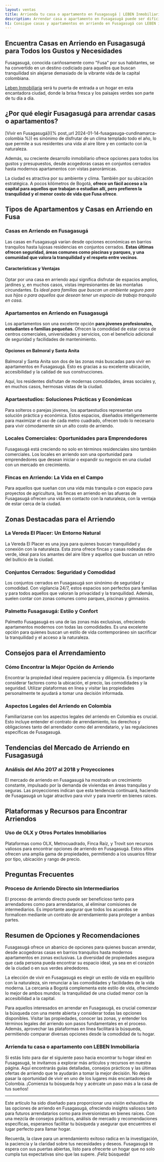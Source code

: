 ```yaml
---
layout: ventas
title: Arrienda tu casa o apartamento en Fusagasugá | LEBEN Inmobiliaria
description: Arrendar casa o apartamento en Fusagasugá puede ser difícil 😥. Por eso, Leben Inmobiliaria te facilita encontrar el hogar perfecto para arrendar 🤩
h1: Consigue casas y apartamentos en arriendo en Fusagasugá con LEBEN inmobiliaria
---
```

## Encuentra Casas en Arriendo en Fusagasugá para Todos los Gustos y Necesidades

Fusagasugá, conocida cariñosamente como "Fusa" por sus habitantes, se ha convertido en un destino codiciado para aquellos que buscan tranquilidad sin alejarse demasiado de la vibrante vida de la capital colombiana.

[Leben Inmobiliaria](/) será tu puerta de entrada a un hogar en esta encantadora ciudad, donde la brisa fresca y los paisajes verdes son parte de tu día a día.

## ¿Por qué elegir Fusagasugá para arrendar casas o apartamentos?

[Vivir en Fusagasugá]({% post_url 2024-01-14-fusagasuga-cundinamarca-colombia %}) es sinónimo de disfrutar de un clima templado todo el año, lo que permite a sus residentes una vida al aire libre y en contacto con la naturaleza.

Además, su creciente desarrollo inmobiliario ofrece opciones para todos los gustos y presupuestos, desde acogedoras casas en conjuntos cerrados hasta modernos apartamentos con vistas panorámicas.

La ciudad es atractiva por su ambiente y clima. También por su ubicación estratégica. A pocos kilómetros de Bogotá, **ofrece un fácil acceso a la capital para aquellos que trabajan o estudian allí, pero prefieren la tranquilidad y el menor costo de vida que Fusa ofrece**.

## Tipos de Apartamentos y Casas en Arriendo en Fusa

### Casas en Arriendo en Fusagasugá

Las casas en Fusagasugá varían desde opciones económicas en barrios tranquilos hasta lujosas residencias en conjuntos cerrados. **Estas últimas ofrecen seguridad, áreas comunes como piscinas y parques, y una comunidad que valora la tranquilidad y el respeto entre vecinos**.

#### Características y Ventajas

Optar por una casa en arriendo aquí significa disfrutar de espacios amplios, jardines y, en muchos casos, vistas impresionantes de las montañas circundantes. Es *ideal para familias que buscan un ambiente seguro para sus hijos o para aquellos que desean tener un espacio de trabajo tranquilo en casa*.

### Apartamentos en Arriendo en Fusagasugá

Los apartamentos son una excelente opción **para jóvenes profesionales, estudiantes o familias pequeñas**. Ofrecen la comodidad de estar cerca de centros comerciales, universidades y servicios, con el beneficio adicional de seguridad y facilidades de mantenimiento.

#### Opciones en Balmoral y Santa Anita

Balmoral y Santa Anita son dos de las zonas más buscadas para vivir en apartamentos en Fusagasugá. Esto es gracias a su excelente ubicación, accesibilidad y la calidad de sus construcciones.

Aquí, los residentes disfrutan de modernas comodidades, áreas sociales y, en muchos casos, hermosas vistas de la ciudad.

### Apartaestudios: Soluciones Prácticas y Económicas

Para solteros o parejas jóvenes, los apartaestudios representan una solución práctica y económica. Estos espacios, diseñados inteligentemente para maximizar el uso de cada metro cuadrado, ofrecen todo lo necesario para vivir cómodamente sin un alto costo de arriendo.

### Locales Comerciales: Oportunidades para Emprendedores

Fusagasugá está creciendo no solo en términos residenciales sino también comerciales. Los locales en arriendo son una oportunidad para emprendedores que desean iniciar o expandir su negocio en una ciudad con un mercado en crecimiento.

### Fincas en Arriendo: La Vida en el Campo

Para aquellos que sueñan con una vida más tranquila o con espacio para proyectos de agricultura, las fincas en arriendo en las afueras de Fusagasugá ofrecen una vida en contacto con la naturaleza, con la ventaja de estar cerca de la ciudad.

## Zonas Destacadas para el Arriendo

### La Vereda El Placer: Un Entorno Natural

La Vereda El Placer es una joya para quienes buscan tranquilidad y conexión con la naturaleza. Esta zona ofrece fincas y casas rodeadas de verde, ideal para los amantes del aire libre y aquellos que buscan un retiro del bullicio de la ciudad.

### Conjuntos Cerrados: Seguridad y Comodidad

Los conjuntos cerrados en Fusagasugá son sinónimo de seguridad y comodidad. Con vigilancia 24/7, estos espacios son perfectos para familias y para todos aquellos que valoran la privacidad y la tranquilidad. Además, suelen contar con zonas comunes como parques, piscinas y gimnasios.

### Palmetto Fusagasugá: Estilo y Confort

Palmetto Fusagasugá es una de las zonas más exclusivas, ofreciendo apartamentos modernos con todas las comodidades. Es una excelente opción para quienes buscan un estilo de vida contemporáneo sin sacrificar la tranquilidad y el acceso a la naturaleza.

## Consejos para el Arrendamiento

### Cómo Encontrar la Mejor Opción de Arriendo

Encontrar la propiedad ideal requiere paciencia y diligencia. Es importante considerar factores como la ubicación, el precio, las comodidades y la seguridad. Utilizar plataformas en línea y visitar las propiedades personalmente te ayudará a tomar una decisión informada.

### Aspectos Legales del Arriendo en Colombia

Familiarizarse con los aspectos legales del arriendo en Colombia es crucial. Esto incluye entender el contrato de arrendamiento, los derechos y obligaciones tanto del arrendador como del arrendatario, y las regulaciones específicas de Fusagasugá.

## Tendencias del Mercado de Arriendo en Fusagasugá

### Análisis del Año 2017 al 2018 y Proyecciones

El mercado de arriendo en Fusagasugá ha mostrado un crecimiento constante, impulsado por la demanda de viviendas en áreas tranquilas y seguras. Las proyecciones indican que esta tendencia continuará, haciendo de Fusagasugá un lugar atractivo para vivir y para invertir en bienes raíces.

## Plataformas y Recursos para Encontrar Arriendos

### Uso de OLX y Otros Portales Inmobiliarios

Plataformas como OLX, Metrocuadrado, Finca Raíz, y Trovit son recursos valiosos para encontrar opciones de arriendo en Fusagasugá. Estos sitios ofrecen una amplia gama de propiedades, permitiendo a los usuarios filtrar por tipo, ubicación y rango de precio.

## Preguntas Frecuentes

### Proceso de Arriendo Directo sin Intermediarios

El proceso de arriendo directo puede ser beneficioso tanto para arrendadores como para arrendatarios, al eliminar comisiones de intermediarios. Es importante asegurar que todos los acuerdos se formalicen mediante un contrato de arrendamiento para proteger a ambas partes.

## Resumen de Opciones y Recomendaciones

Fusagasugá ofrece un abanico de opciones para quienes buscan arrendar, desde acogedoras casas en barrios tranquilos hasta modernos apartamentos en zonas exclusivas. La diversidad de propiedades asegura que cada persona pueda encontrar su espacio ideal, ya sea en el corazón de la ciudad o en sus verdes alrededores.

La elección de vivir en Fusagasugá es elegir un estilo de vida en equilibrio con la naturaleza, sin renunciar a las comodidades y facilidades de la vida moderna. La cercanía a Bogotá complementa este estilo de vida, ofreciendo lo mejor de ambos mundos: la tranquilidad de una ciudad menor con la accesibilidad a la capital.

Para aquellos interesados en arrendar en Fusagasugá, es crucial comenzar la búsqueda con una mente abierta y considerar todas las opciones disponibles. Visitar las propiedades, conocer las zonas, y entender los términos legales del arriendo son pasos fundamentales en el proceso. Además, aprovechar las plataformas en línea facilitará la búsqueda, permitiendo comparar diversas opciones desde la comodidad de tu hogar.

### Arrienda tu casa o apartamento con LEBEN Inmobiliaria

Si estás listo para dar el siguiente paso hacia encontrar tu hogar ideal en Fusagasugá, te invitamos a explorar más artículos y recursos en nuestra página. Aquí encontrarás guías detalladas, consejos prácticos y las últimas ofertas de arriendo que te ayudarán a tomar la mejor decisión. No dejes pasar la oportunidad de vivir en uno de los lugares más encantadores de Colombia. ¡Comienza tu búsqueda hoy y acércate un paso más a la casa de tus sueños!

---

Este artículo ha sido diseñado para proporcionar una visión exhaustiva de las opciones de arriendo en Fusagasugá, ofreciendo insights valiosos tanto para futuros arrendatarios como para inversionistas en bienes raíces. Con una mezcla de consejos prácticos, análisis de mercado y recomendaciones específicas, esperamos facilitar tu búsqueda y asegurar que encuentres el lugar perfecto para llamar hogar.

Recuerda, la clave para un arrendamiento exitoso radica en la investigación, la paciencia y la claridad sobre tus necesidades y deseos. Fusagasugá te espera con sus puertas abiertas, listo para ofrecerte un hogar que no solo cumpla tus expectativas sino que las supere. ¡Feliz búsqueda!
